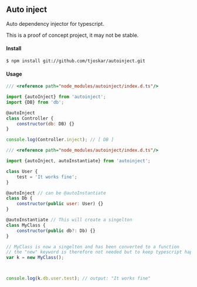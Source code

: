 ## Auto inject

Auto dependency injector for typescript.

This is a proof of concept project, it may not be stable.

#### Install

```
$ npm install git://github.com/tjoskar/autoinject.git
```

#### Usage

```javascript
/// <reference path="node_modules/autoinject/index.d.ts"/>

import {autoInject} from 'autoinject';
import {DB} from 'db';

@autoInject
class Controller {
    constructor(db: DB) {}
}

console.log(Controller.inject); // [ DB ]
```

```javascript
/// <reference path="node_modules/autoinject/index.d.ts"/>

import {autoInject, autoInstantiate} from 'autoinject';

class User {
    test = 'It works fine';
}

@autoInject // can be @autoInstantiate
class Db {
    constructor(public user: User) {}
}

@autoInstantiate // This will create a singelton
class MyClass {
    constructor(public db?: Db) {}
}

// MyClass is now a singelton and has been converted to a function
// the "new" keyword is therefore not needed but to keep typescript happy we let it be there.
var k = new MyClass();



console.log(k.db.user.test); // output: "It works fine"
```
